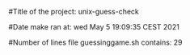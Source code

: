#Title of the project: unix-guess-check

#Date make ran at: wed May 5 19:09:35 CEST 2021

#Number of lines file guessinggame.sh contains: 29
